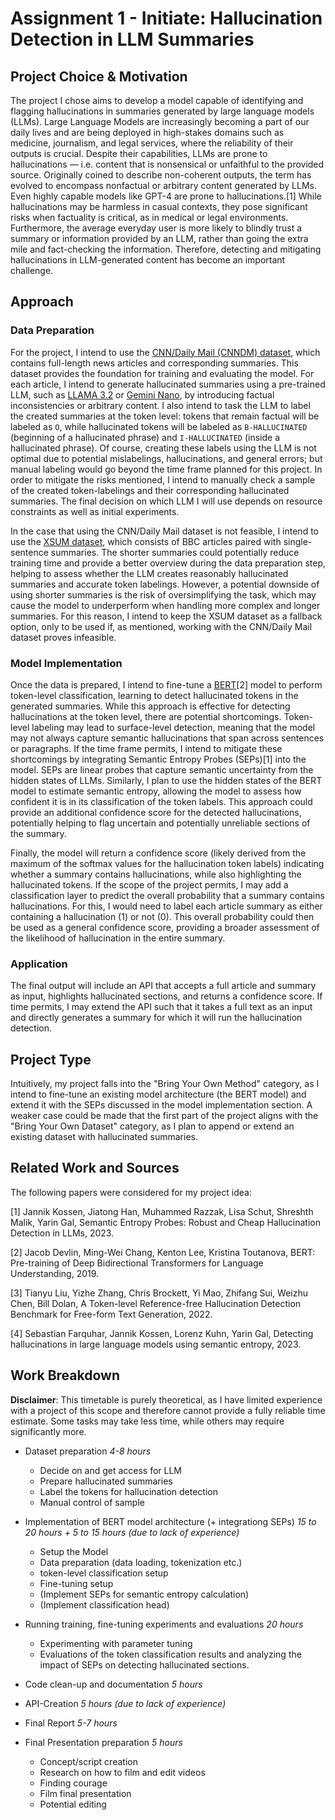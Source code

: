 # Assignment 1 - Initiate: Hallucination Detection in LLM Summaries

##  Project Choice & Motivation
The project I chose aims to develop a model capable of identifying and flagging hallucinations in summaries generated by large language models (LLMs). 
Large Language Models are increasingly becoming a part of our daily lives and are being deployed in high-stakes domains such as medicine, journalism, and legal services, where the reliability of their outputs is crucial. Despite their capabilities, LLMs are prone to hallucinations — i.e. content that is nonsensical or unfaithful to the provided source. Originally coined to describe non-coherent outputs, the term has evolved to encompass nonfactual or arbitrary content generated by LLMs. Even highly capable models like GPT-4 are prone to hallucinations.[1] While hallucinations may be harmless in casual contexts, they pose significant risks when factuality is critical, as in medical or legal environments. Furthermore, the average everyday user is more likely to blindly trust a summary or information provided by an LLM, rather than going the extra mile and fact-checking the information. Therefore, detecting and mitigating hallucinations in LLM-generated content has become an important challenge.

## Approach

### Data Preparation
For the project, I intend to use the [CNN/Daily Mail (CNNDM) dataset](https://huggingface.co/datasets/RUCAIBox/Summarization/blob/main/cnndm.tgz), which contains full-length news articles and corresponding summaries. This dataset provides the foundation for training and evaluating the model. For each article, I intend to generate hallucinated summaries using a pre-trained LLM, such as [LLAMA 3.2](https://www.llama.com/) or [Gemini Nano](https://ai.google.dev/gemini-api/docs?hl=de), by introducing factual inconsistencies or arbitrary content. I also intend to task the LLM to label the created summaries at the token level: tokens that remain factual will be labeled as `O`, while hallucinated tokens will be labeled as `B-HALLUCINATED` (beginning of a hallucinated phrase) and `I-HALLUCINATED` (inside a hallucinated phrase). Of course, creating these labels using the LLM is not optimal due to potential mislabelings, hallucinations, and general errors; but manual labeling would go beyond the time frame planned for this project. In order to mitigate the risks mentioned, I intend to manually check a sample of the created token-labelings and their corresponding hallucinated summaries. The final decision on which LLM I will use depends on resource constraints as well as initial experiments.

In the case that using the CNN/Daily Mail dataset is not feasible, I intend to use the [XSUM dataset](https://huggingface.co/datasets/RUCAIBox/Summarization/tree/main), which consists of BBC articles paired with single-sentence summaries. The shorter summaries could potentially reduce training time and provide a better overview during the data preparation step, helping to assess whether the LLM creates reasonably hallucinated summaries and accurate token labelings. However, a potential downside of using shorter summaries is the risk of oversimplifying the task, which may cause the model to underperform when handling more complex and longer summaries. For this reason, I intend to keep the XSUM dataset as a fallback option, only to be used if, as mentioned, working with the CNN/Daily Mail dataset proves infeasible.


### Model Implementation
Once the data is prepared, I intend to fine-tune a [BERT](https://huggingface.co/docs/transformers/model_doc/bert)[2] model to perform token-level classification, learning to detect hallucinated tokens in the generated summaries.
While this approach is effective for detecting hallucinations at the token level, there are potential shortcomings. Token-level labeling may lead to surface-level detection, meaning that the model may not always capture semantic hallucinations that span across sentences or paragraphs. If the time frame permits, I intend to mitigate these shortcomings by integrating Semantic Entropy Probes (SEPs)[1] into the model. SEPs are linear probes that capture semantic uncertainty from the hidden states of LLMs. Similarly, I plan to use the hidden states of the BERT model to estimate semantic entropy, allowing the model to assess how confident it is in its classification of the token labels. This approach could provide an additional confidence score for the detected hallucinations, potentially helping to flag uncertain and potentially unreliable sections of the summary.

Finally, the model will return a confidence score (likely derived from the maximum of the softmax values for the hallucination token labels) indicating whether a summary contains hallucinations, while also highlighting the hallucinated tokens. If the scope of the project permits, I may add a classification layer to predict the overall probability that a summary contains hallucinations. For this, I would need to label each article summary as either containing a hallucination (1) or not (0). This overall probability could then be used as a general confidence score, providing a broader assessment of the likelihood of hallucination in the entire summary.

### Application
The final output will include an API that accepts a full article and summary as input, highlights hallucinated sections, and returns a confidence score. If time permits, I may extend the API such that it takes a full text as an input and directly generates a summary for which it will run the hallucination detection.

## Project Type
Intuitively, my project falls into the "Bring Your Own Method" category, as I intend to fine-tune an existing model architecture (the BERT model) and extend it with the SEPs discussed in the model implementation section. A weaker case could be made that the first part of the project aligns with the "Bring Your Own Dataset" category, as I plan to append or extend an existing dataset with hallucinated summaries.

## Related Work and Sources
The following papers were considered for my project idea:

[1] Jannik Kossen, Jiatong Han, Muhammed Razzak, Lisa Schut, Shreshth Malik, Yarin Gal, Semantic Entropy Probes: Robust and Cheap Hallucination Detection in LLMs, 2023.

[2] Jacob Devlin, Ming-Wei Chang, Kenton Lee, Kristina Toutanova, BERT: Pre-training of Deep Bidirectional Transformers for Language Understanding, 2019.

[3] Tianyu Liu, Yizhe Zhang, Chris Brockett, Yi Mao, Zhifang Sui, Weizhu Chen, Bill Dolan, A Token-level Reference-free Hallucination Detection Benchmark for Free-form Text Generation, 2022.

[4] Sebastian Farquhar, Jannik Kossen, Lorenz Kuhn, Yarin Gal, Detecting hallucinations in large language models using semantic entropy, 2023.

## Work Breakdown
**Disclaimer**: This timetable is purely theoretical, as I have limited experience with a project of this scope and therefore cannot provide a fully reliable time estimate. Some tasks may take less time, while others may require significantly more.

- Dataset preparation *4-8 hours*
    - Decide on and get access for LLM
    - Prepare hallucinated summaries
    - Label the tokens for hallucination detection
    - Manual control of sample

- Implementation of BERT model architecture (+ integrationg SEPs) *15 to 20 hours + 5 to 15 hours (due to lack of experience)*
    - Setup the Model
    - Data preparation (data loading, tokenization etc.) 
    - token-level classification setup
    - Fine-tuning setup
    - (Implement SEPs for semantic entropy calculation)
    - (Implement classification head)

- Running training, fine-tuning experiments and evaluations *20 hours*
    - Experimenting with parameter tuning
    - Evaluations of the token classification results and analyzing the impact of SEPs on detecting hallucinated sections.
    
- Code clean-up and documentation *5 hours*

- API-Creation *5 hours (due to lack of experience)*

- Final Report *5-7 hours*

- Final Presentation preparation *5 hours*
    - Concept/script creation
    - Research on how to film and edit videos
    - Finding courage
    - Film final presentation
    - Potential editing

